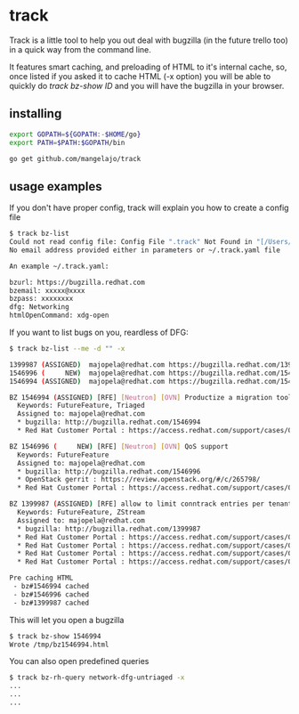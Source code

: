 # track

Track is a little tool to help you out deal with bugzilla (in the future 
trello too) in a quick way from the command line.

It features smart caching, and preloading of HTML to it's internal cache,
so, once listed if you asked it to cache HTML (-x option) you will
be able to quickly do *track bz-show ID* and you will have the bugzilla
in your browser.

## installing

```bash
export GOPATH=${GOPATH:-$HOME/go}
export PATH=$PATH:$GOPATH/bin

go get github.com/mangelajo/track
```

## usage examples

If you don't have proper config, track will explain you how to create a config file
```bash
$ track bz-list
Could not read config file: Config File ".track" Not Found in "[/Users/ajo]"
No email address provided either in parameters or ~/.track.yaml file

An example ~/.track.yaml:

bzurl: https://bugzilla.redhat.com
bzemail: xxxxx@xxxx
bzpass: xxxxxxxx
dfg: Networking
htmlOpenCommand: xdg-open

```

If you want to list bugs on you, reardless of DFG:

```bash
$ track bz-list --me -d "" -x

1399987 (ASSIGNED)	majopela@redhat.com	https://bugzilla.redhat.com/1399987	   openstack-neutron	[RFE] allow to limit conntrack entries per tenant to avoid "nf_conntrack: table full, dropping packet"
1546996 (     NEW)	majopela@redhat.com	https://bugzilla.redhat.com/1546996	python-networking-ovn	[RFE] [Neutron] [OVN] QoS support
1546994 (ASSIGNED)	majopela@redhat.com	https://bugzilla.redhat.com/1546994	python-networking-ovn	[RFE] [Neutron] [OVN] Productize a migration tool from ML2/OVS to OVN

BZ 1546994 (ASSIGNED) [RFE] [Neutron] [OVN] Productize a migration tool from ML2/OVS to OVN
  Keywords: FutureFeature, Triaged
  Assigned to: majopela@redhat.com
  * bugzilla: http://bugzilla.redhat.com/1546994
  * Red Hat Customer Portal : https://access.redhat.com/support/cases/02058676

BZ 1546996 (     NEW) [RFE] [Neutron] [OVN] QoS support
  Keywords: FutureFeature
  Assigned to: majopela@redhat.com
  * bugzilla: http://bugzilla.redhat.com/1546996
  * OpenStack gerrit : https://review.openstack.org/#/c/265798/
  * Red Hat Customer Portal : https://access.redhat.com/support/cases/02058676

BZ 1399987 (ASSIGNED) [RFE] allow to limit conntrack entries per tenant to avoid "nf_conntrack: table full, dropping packet"
  Keywords: FutureFeature, ZStream
  Assigned to: majopela@redhat.com
  * bugzilla: http://bugzilla.redhat.com/1399987
  * Red Hat Customer Portal : https://access.redhat.com/support/cases/02037820
  * Red Hat Customer Portal : https://access.redhat.com/support/cases/01973106
  * Red Hat Customer Portal : https://access.redhat.com/support/cases/01955752
  * Red Hat Customer Portal : https://access.redhat.com/support/cases/01747905

Pre caching HTML
 - bz#1546994 cached
 - bz#1546996 cached
 - bz#1399987 cached
```

This will let you open a bugzilla
```bash
$ track bz-show 1546994
Wrote /tmp/bz1546994.html
```

You can also open predefined queries
```bash
$ track bz-rh-query network-dfg-untriaged -x
...
...
...

```

